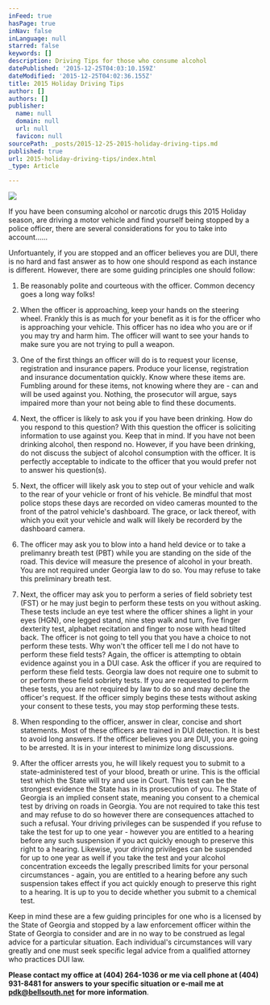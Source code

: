 ```yaml
---
inFeed: true
hasPage: true
inNav: false
inLanguage: null
starred: false
keywords: []
description: Driving Tips for those who consume alcohol
datePublished: '2015-12-25T04:03:10.159Z'
dateModified: '2015-12-25T04:02:36.155Z'
title: 2015 Holiday Driving Tips
author: []
authors: []
publisher:
  name: null
  domain: null
  url: null
  favicon: null
sourcePath: _posts/2015-12-25-2015-holiday-driving-tips.md
published: true
url: 2015-holiday-driving-tips/index.html
_type: Article

---
```

![](https://the-grid-user-content.s3-us-west-2.amazonaws.com/910d7ef9-fe4c-4b17-9c50-faccd76e0147.jpg)

If you have been consuming alcohol or narcotic drugs this 2015 Holiday season, are driving a motor vehicle and find yourself being stopped by a police officer, there are several considerations for you to take into account...... 

Unfortuantely, if you are stopped and an officer believes you are DUI, there is no hard and fast answer as to how one should respond as each instance is different. However, there are some guiding principles one should follow: 

1) Be reasonably polite and courteous with the officer. Common decency goes a long way folks! 

2) When the officer is approaching, keep your hands on the steering wheel. Frankly this is as much for your benefit as it is for the officer who is approaching your vehicle. This officer has no idea who you are or if you may try and harm him. The officer will want to see your hands to make sure you are not trying to pull a weapon. 

3) One of the first things an officer will do is to request your license, registration and insurance papers. Produce your license, registration and insurance documentation quickly. Know where these items are. Fumbling around for these items, not knowing where they are - can and will be used against you. Nothing, the prosecutor will argue, says impaired more than your not being able to find these documents. 

4) Next, the officer is likely to ask you if you have been drinking. How do you respond to this question? With this question the officer is soliciting information to use against you. Keep that in mind. If you have not been drinking alcohol, then respond no. However, if you have been drinking, do not discuss the subject of alcohol consumption with the officer. It is perfectly acceptable to indicate to the officer that you would prefer not to answer his question(s). 

5) Next, the officer will likely ask you to step out of your vehicle and walk to the rear of your vehicle or front of his vehicle. Be mindful that most police stops these days are recorded on video cameras mounted to the front of the patrol vehicle's dashboard. The grace, or lack thereof, with which you exit your vehicle and walk will likely be recorderd by the dashboard camera. 

6) The officer may ask you to blow into a hand held device or to take a prelimanry breath test (PBT) while you are standing on the side of the road. This device will measure the presence of alcohol in your breath. You are not required under Georgia law to do so. You may refuse to take this preliminary breath test. 

7) Next, the officer may ask you to perform a series of field sobriety test (FST) or he may just begin to perform these tests on you without asking. These tests include an eye test where the officer shines a light in your eyes (HGN), one legged stand, nine step walk and turn, five finger dexterity test, alphabet recitation and finger to nose with head tilted back. The officer is not going to tell you that you have a choice to not perform these tests. Why won't the officer tell me I do not have to perform these field tests? Again, the officer is attempting to obtain evidence against you in a DUI case. Ask the officer if you are required to perform these field tests. Georgia law does not require one to submit to or perform these field sobriety tests. If you are requested to perform these tests, you are not required by law to do so and may decline the officer's request. If the officer simply begins these tests without asking your consent to these tests, you may stop performing these tests. 

8) When responding to the officer, answer in clear, concise and short statements. Most of these officers are trained in DUI detection. It is best to avoid long answers. If the officer believes you are DUI, you are going to be arrested. It is in your interest to minimize long discussions. 

9) After the officer arrests you, he will likely request you to submit to a state-administered test of your blood, breath or urine. This is the official test which the State will try and use in Court. This test can be the strongest evidence the State has in its prosecution of you. The State of Georgia is an implied consent state, meaning you consent to a chemical test by driving on roads in Georgia. You are not required to take this test and may refuse to do so however there are consequences attached to such a refusal. Your driving privileges can be suspended if you refuse to take the test for up to one year - however you are entitled to a hearing before any such suspension if you act quickly enough to preserve this right to a hearing. Likewise, your driving privileges can be suspended for up to one year as well if you take the test and your alcohol concentration exceeds the legally prescribed limits for your personal circumstances - again, you are entitled to a hearing before any such suspension takes effect if you act quickly enough to preserve this right to a hearing. It is up to you to decide whether you submit to a chemical test. 

Keep in mind these are a few guiding principles for one who is a licensed by the State of Georgia and stopped by a law enforcement officer within the State of Georgia to consider and are in no way to be construed as legal advice for a particular situation. Each individual's circumstances will vary greatly and one must seek specific legal advice from a qualified attorney who practices DUI law. 

**Please contact my office at (404) 264-1036 or me via cell phone at (404) 931-8481 for answers to your specific situation or e-mail me at pdk@bellsouth.net for more information**.